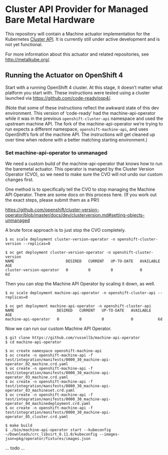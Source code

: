 # Cluster API Provider for Managed Bare Metal Hardware

This repository will contain a Machine actuator implementation for the
Kubernetes [Cluster API](https://github.com/kubernetes-sigs/cluster-api/).  It
is currently still under active development and is not yet functional.

For more information about this actuator and related repositories, see
http://metalkube.org/.

## Running the Actuator on OpenShift 4

Start with a running OpenShift 4 cluster.  At this stage, it doesn’t matter
what platform you start with.  These instructions were tested using a cluster
launched via https://github.com/code-ready/osp4/.

(Note that some of these instructions reflect the awkward state of this dev
environment.  This version of ‘code-ready’ had the machine-api-operator while
it was in the previous `openshift-cluster-api` namespace and used the upstream
machine API.  The fork of the machine-api-operator we’re trying to run expects
a different namespace, `openshift-machine-api`, and uses OpenShift’s fork of
the machine API.  The instructions will get cleaned up over time when redone
with a better matching starting environment.)

### Set machine-api-operator to unmanaged

We need a custom build of the machine-api-operator that knows how to run the
baremetal actuator.  This operator is managed by the Cluster Version Operator
(CVO), so we need to make sure the CVO will not undo our custom changes first.

One method is to specifically tell the CVO to stop managing the Machine API
Operator. There are some docs on this process here.  (If you work out the exact
steps, please submit them as a PR!)

https://github.com/openshift/cluster-version-operator/blob/master/docs/dev/clusterversion.md#setting-objects-unmanaged

A brute force approach is to just stop the CVO completely.

```
$ oc scale deployment cluster-version-operator -n openshift-cluster-version --replicas=0

$ oc get deployment cluster-version-operator -n openshift-cluster-version
NAME                       DESIRED   CURRENT   UP-TO-DATE   AVAILABLE   AGE
cluster-version-operator   0         0         0            0           6d
```

Then you can stop the Machine API Operator by scaling it down, as well.

```
$ oc scale deployment machine-api-operator -n openshift-cluster-api --replicas=0

$ oc get deployment machine-api-operator -n openshift-cluster-api
NAME                   DESIRED   CURRENT   UP-TO-DATE   AVAILABLE   AGE
machine-api-operator   0         0         0            0           6d
```

Now we can run our custom Machine API Operator.

```
$ git clone https://github.com/russellb/machine-api-operator
$ cd machine-api-operator

$ oc create namespace openshift-machine-api
$ oc create -n openshift-machine-api -f test/integration/manifests/0000_30_machine-api-operator_02_machine.crd.yaml
$ oc create -n openshift-machine-api -f test/integration/manifests/0000_30_machine-api-operator_03_machine.crd.yaml
$ oc create -n openshift-machine-api -f test/integration/manifests/0000_30_machine-api-operator_03_machineset.crd.yaml
$ oc create -n openshift-machine-api -f test/integration/manifests/0000_30_machine-api-operator_04_machinedeployment.crd.yaml
$ oc create -n openshift-machine-api -f test/integration/manifests/0000_30_machine-api-operator_05_cluster.crd.yaml

$ make build
$ ./bin/machine-api-operator start --kubeconfig ~/Downloads/crc_libvirt_0.11.0/kubeconfig --images-json=pkg/operator/fixtures/images.json
```



... todo ...
